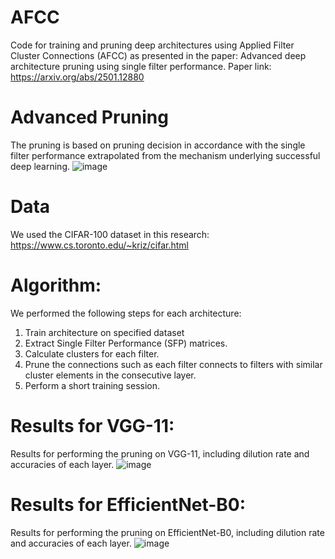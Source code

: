 # AFCC
Code for training and pruning deep architectures using Applied Filter Cluster Connections (AFCC) as presented in the paper: Advanced deep architecture pruning using single filter performance.
Paper link: https://arxiv.org/abs/2501.12880

# Advanced Pruning
The pruning is based on pruning decision in accordance with the single filter performance extrapolated from the mechanism underlying successful deep learning.
![image](https://github.com/user-attachments/assets/1e305cf3-11e8-48b4-a9ce-3454ceb031c7)


# Data
We used the CIFAR-100 dataset in this research: https://www.cs.toronto.edu/~kriz/cifar.html

# Algorithm:
We performed the following steps for each architecture:
1. Train architecture on specified dataset
2. Extract Single Filter Performance (SFP) matrices.
3. Calculate clusters for each filter.
4. Prune the connections such as each filter connects to filters with similar cluster elements in the consecutive layer.
5. Perform a short training session.

# Results for VGG-11:
Results for performing the pruning on VGG-11, including dilution rate and accuracies of each layer.
![image](https://github.com/user-attachments/assets/01c2fec1-8af5-47ee-b303-c914aed08fe0)

# Results for EfficientNet-B0:
Results for performing the pruning on EfficientNet-B0, including dilution rate and accuracies of each layer.
![image](https://github.com/user-attachments/assets/985fc901-f266-4c7b-87b0-2108b7dcc630)
